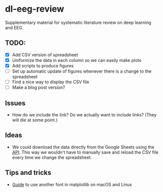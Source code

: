 # dl-eeg-review
Supplementary material for systematic literature review on deep learning and EEG. 

## TODO:
- [X] Add CSV version of spreadsheet
- [X] Uniformize the data in each column so we can easily make plots
- [X] Add scripts to produce figures
- [ ] Set up automatic update of figures whenever there is a change to the spreadsheet
- [ ] Find a nice way to display the CSV file
- [ ] Make a blog post version?

## Issues

* How do we include the link? Do we actually want to include links? (They will die at some point.)

## Ideas

* We could download the data directly from the Google Sheets using the [API](https://developers.google.com/drive/api/v3/manage-downloads#downloading_google_documents). This way we wouldn't have to manually save and reload the CSV file every time we change the spreadsheet.

## Tips and tricks

* [Guide](https://scentellegher.github.io/visualization/2018/05/02/custom-fonts-matplotlib.html) to use another font in matplotlib on macOS and Linux